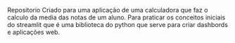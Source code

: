 Repositorio Criado para uma aplicação de uma calculadora que faz o calculo da media das notas de um aluno. 
Para praticar os conceitos iniciais do streamlit que é uma biblioteca do python que serve para 
criar dashbords e aplicações web. 
